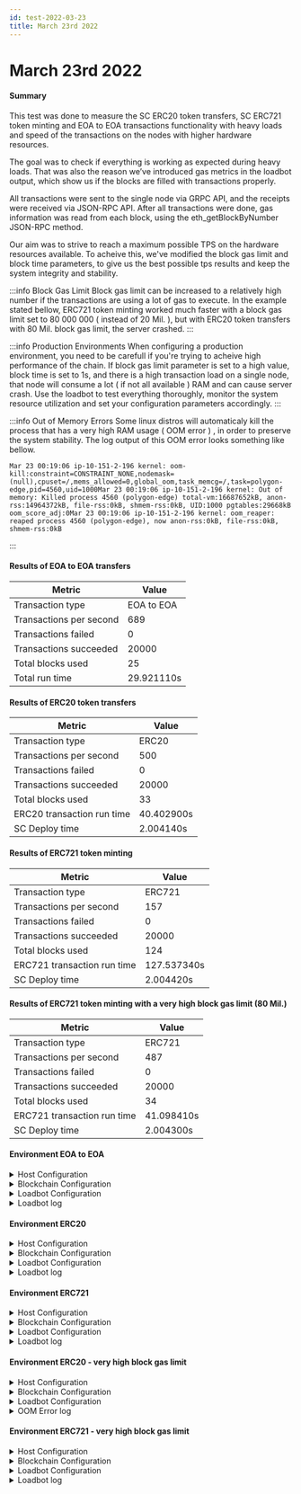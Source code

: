 ```yaml
---
id: test-2022-03-23
title: March 23rd 2022
---
```


# March 23rd 2022

#### Summary

This test was done to measure the SC ERC20 token transfers, SC ERC721 token minting and EOA to EOA transactions functionality with heavy loads and speed of the transactions on the nodes with higher hardware resources.

The goal was to check if everything is working as expected during heavy loads. That was also the reason we’ve introduced gas metrics in the loadbot output, which show us if the blocks are filled with transactions properly.

All transactions were sent to the single node via GRPC API, and the receipts were received via JSON-RPC API. After all transactions were done, gas information was read from each block, using the eth\_getBlockByNumber JSON-RPC method.

Our aim was to strive to reach a maximum possible TPS on the hardware resources available. To acheive this, we've modified the block gas limit and block time parameters, to give us the best possible tps results and keep the system integrity and stability.

:::info Block Gas Limit Block gas limit can be increased to a relatively high number if the transactions are using a lot of gas to execute. In the example stated bellow, ERC721 token minting worked much faster with a block gas limit set to 80 000 000 ( instead of 20 Mil. ), but with ERC20 token transfers with 80 Mil. block gas limit, the server crashed. :::

:::info Production Environments When configuring a production environment, you need to be carefull if you're trying to acheive high performance of the chain. If block gas limit parameter is set to a high value, block time is set to 1s, and there is a high transaction load on a single node, that node will consume a lot ( if not all available ) RAM and can cause server crash. Use the loadbot to test everything thoroughly, monitor the system resource utilization and set your configuration parameters accordingly. :::

:::info Out of Memory Errors Some linux distros will automaticaly kill the process that has a very high RAM usage ( OOM error ) , in order to preserve the system stability. The log output of this OOM error looks something like bellow.

```
Mar 23 00:19:06 ip-10-151-2-196 kernel: oom-kill:constraint=CONSTRAINT_NONE,nodemask=(null),cpuset=/,mems_allowed=0,global_oom,task_memcg=/,task=polygon-edge,pid=4560,uid=1000Mar 23 00:19:06 ip-10-151-2-196 kernel: Out of memory: Killed process 4560 (polygon-edge) total-vm:16687652kB, anon-rss:14964372kB, file-rss:0kB, shmem-rss:0kB, UID:1000 pgtables:29668kB oom_score_adj:0Mar 23 00:19:06 ip-10-151-2-196 kernel: oom_reaper: reaped process 4560 (polygon-edge), now anon-rss:0kB, file-rss:0kB, shmem-rss:0kB
```

:::

#### Results of EOA to EOA transfers

| Metric                  | Value      |
| ----------------------- | ---------- |
| Transaction type        | EOA to EOA |
| Transactions per second | 689        |
| Transactions failed     | 0          |
| Transactions succeeded  | 20000      |
| Total blocks used       | 25         |
| Total run time          | 29.921110s |

#### Results of ERC20 token transfers

| Metric                     | Value      |
| -------------------------- | ---------- |
| Transaction type           | ERC20      |
| Transactions per second    | 500        |
| Transactions failed        | 0          |
| Transactions succeeded     | 20000      |
| Total blocks used          | 33         |
| ERC20 transaction run time | 40.402900s |
| SC Deploy time             | 2.004140s  |

#### Results of ERC721 token minting

| Metric                      | Value       |
| --------------------------- | ----------- |
| Transaction type            | ERC721      |
| Transactions per second     | 157         |
| Transactions failed         | 0           |
| Transactions succeeded      | 20000       |
| Total blocks used           | 124         |
| ERC721 transaction run time | 127.537340s |
| SC Deploy time              | 2.004420s   |

#### Results of ERC721 token minting with a very high block gas limit (80 Mil.)

| Metric                      | Value      |
| --------------------------- | ---------- |
| Transaction type            | ERC721     |
| Transactions per second     | 487        |
| Transactions failed         | 0          |
| Transactions succeeded      | 20000      |
| Total blocks used           | 34         |
| ERC721 transaction run time | 41.098410s |
| SC Deploy time              | 2.004300s  |

#### Environment EOA to EOA

<details>

<summary>Host Configuration</summary>

\


</details>

<details>

<summary>Blockchain Configuration</summary>

\


</details>

<details>

<summary>Loadbot Configuration</summary>

\


</details>

<details>

<summary>Loadbot log</summary>

```
[COUNT DATA]
Transactions submitted = 20000
Transactions failed    = 0

[APPROXIMATE TPS]
Approximate number of transactions per second = 689

[TURN AROUND DATA]
Average transaction turn around = 5.685740s
Fastest transaction turn around = 2.004480s
Slowest transaction turn around = 9.013790s
Total loadbot execution time    = 29.921110s

[BLOCK DATA]
Blocks required = 25

Block #435 = 865 txns (18165000 gasUsed / 20000000 gasLimit) utilization = 90.83%
Block #436 = 952 txns (19992000 gasUsed / 20000000 gasLimit) utilization = 99.96%
Block #437 = 360 txns (7560000 gasUsed / 20000000 gasLimit) utilization  = 37.80%
Block #438 = 952 txns (19992000 gasUsed / 20000000 gasLimit) utilization = 99.96%
Block #439 = 952 txns (19992000 gasUsed / 20000000 gasLimit) utilization = 99.96%
Block #440 = 952 txns (19992000 gasUsed / 20000000 gasLimit) utilization = 99.96%
Block #442 = 952 txns (19992000 gasUsed / 20000000 gasLimit) utilization = 99.96%
Block #443 = 952 txns (19992000 gasUsed / 20000000 gasLimit) utilization = 99.96%
Block #444 = 952 txns (19992000 gasUsed / 20000000 gasLimit) utilization = 99.96%
Block #445 = 157 txns (3297000 gasUsed / 20000000 gasLimit) utilization  = 16.48%
Block #446 = 952 txns (19992000 gasUsed / 20000000 gasLimit) utilization = 99.96%
Block #447 = 952 txns (19992000 gasUsed / 20000000 gasLimit) utilization = 99.96%
Block #448 = 952 txns (19992000 gasUsed / 20000000 gasLimit) utilization = 99.96%
Block #450 = 952 txns (19992000 gasUsed / 20000000 gasLimit) utilization = 99.96%
Block #451 = 952 txns (19992000 gasUsed / 20000000 gasLimit) utilization = 99.96%
Block #452 = 952 txns (19992000 gasUsed / 20000000 gasLimit) utilization = 99.96%
Block #453 = 363 txns (7623000 gasUsed / 20000000 gasLimit) utilization  = 38.12%
Block #454 = 952 txns (19992000 gasUsed / 20000000 gasLimit) utilization = 99.96%
Block #455 = 952 txns (19992000 gasUsed / 20000000 gasLimit) utilization = 99.96%
Block #456 = 952 txns (19992000 gasUsed / 20000000 gasLimit) utilization = 99.96%
Block #458 = 952 txns (19992000 gasUsed / 20000000 gasLimit) utilization = 99.96%
Block #459 = 952 txns (19992000 gasUsed / 20000000 gasLimit) utilization = 99.96%
Block #460 = 952 txns (19992000 gasUsed / 20000000 gasLimit) utilization = 99.96%
Block #461 = 16 txns (336000 gasUsed / 20000000 gasLimit) utilization    = 1.68%
Block #462 = 151 txns (3171000 gasUsed / 20000000 gasLimit) utilization  = 15.86%

[AVERAGE BLOCK UTILIZATION]
Average utilization acorss all blocks = 84.00%
```

</details>

#### Environment ERC20

<details>

<summary>Host Configuration</summary>

\


</details>

<details>

<summary>Blockchain Configuration</summary>

\


</details>

<details>

<summary>Loadbot Configuration</summary>

\


</details>

<details>

<summary>Loadbot log</summary>

```
[COUNT DATA]
Transactions submitted = 20000
Transactions failed    = 0

[APPROXIMATE TPS]
Approximate number of transactions per second = 500

[CONTRACT DEPLOYMENT DATA]
Contract address     = 0xfCCb5bC1E2EdCcE6336f3C3112af488E9f7fFd45
Total execution time = 2.004140s

[CONTRACT BLOCK DATA]
Blocks required = 1

Block #643 = 1 txns (1055769 gasUsed / 20000000 gasLimit) utilization = 5.28%

[TURN AROUND DATA]
Average transaction turn around = 10.011350s
Fastest transaction turn around = 2.005370s
Slowest transaction turn around = 18.039780s
Total loadbot execution time    = 40.402900s

[BLOCK DATA]
Blocks required = 33

Block #645 = 684 txns (19962000 gasUsed / 20000000 gasLimit) utilization = 99.81%
Block #646 = 685 txns (19976150 gasUsed / 20000000 gasLimit) utilization = 99.88%
Block #647 = 685 txns (19976150 gasUsed / 20000000 gasLimit) utilization = 99.88%
Block #648 = 685 txns (19976150 gasUsed / 20000000 gasLimit) utilization = 99.88%
Block #650 = 685 txns (19976150 gasUsed / 20000000 gasLimit) utilization = 99.88%
Block #651 = 685 txns (19976150 gasUsed / 20000000 gasLimit) utilization = 99.88%
Block #652 = 685 txns (19976150 gasUsed / 20000000 gasLimit) utilization = 99.88%
Block #653 = 1 txns (37550 gasUsed / 20000000 gasLimit) utilization      = 0.19%
Block #654 = 685 txns (19976150 gasUsed / 20000000 gasLimit) utilization = 99.88%
Block #655 = 685 txns (19976150 gasUsed / 20000000 gasLimit) utilization = 99.88%
Block #656 = 685 txns (19976150 gasUsed / 20000000 gasLimit) utilization = 99.88%
Block #657 = 200 txns (5838400 gasUsed / 20000000 gasLimit) utilization  = 29.19%
Block #658 = 685 txns (19976150 gasUsed / 20000000 gasLimit) utilization = 99.88%
Block #659 = 685 txns (19976150 gasUsed / 20000000 gasLimit) utilization = 99.88%
Block #660 = 685 txns (19976150 gasUsed / 20000000 gasLimit) utilization = 99.88%
Block #661 = 200 txns (5838400 gasUsed / 20000000 gasLimit) utilization  = 29.19%
Block #662 = 685 txns (19976150 gasUsed / 20000000 gasLimit) utilization = 99.88%
Block #663 = 685 txns (19976150 gasUsed / 20000000 gasLimit) utilization = 99.88%
Block #664 = 685 txns (19976150 gasUsed / 20000000 gasLimit) utilization = 99.88%
Block #666 = 685 txns (19976150 gasUsed / 20000000 gasLimit) utilization = 99.88%
Block #667 = 685 txns (19976150 gasUsed / 20000000 gasLimit) utilization = 99.88%
Block #668 = 685 txns (19976150 gasUsed / 20000000 gasLimit) utilization = 99.88%
Block #669 = 414 txns (12076500 gasUsed / 20000000 gasLimit) utilization = 60.38%
Block #670 = 685 txns (19976150 gasUsed / 20000000 gasLimit) utilization = 99.88%
Block #671 = 685 txns (19976150 gasUsed / 20000000 gasLimit) utilization = 99.88%
Block #672 = 685 txns (19976150 gasUsed / 20000000 gasLimit) utilization = 99.88%
Block #673 = 46 txns (1349300 gasUsed / 20000000 gasLimit) utilization   = 6.75%
Block #674 = 685 txns (19976150 gasUsed / 20000000 gasLimit) utilization = 99.88%
Block #675 = 685 txns (19976150 gasUsed / 20000000 gasLimit) utilization = 99.88%
Block #676 = 685 txns (19976150 gasUsed / 20000000 gasLimit) utilization = 99.88%
Block #678 = 685 txns (19976150 gasUsed / 20000000 gasLimit) utilization = 99.88%
Block #679 = 685 txns (19976150 gasUsed / 20000000 gasLimit) utilization = 99.88%
Block #680 = 645 txns (18810150 gasUsed / 20000000 gasLimit) utilization = 94.05%

[AVERAGE BLOCK UTILIZATION]
Average utilization acorss all blocks = 88.38%
```

</details>

#### Environment ERC721

<details>

<summary>Host Configuration</summary>

\


</details>

<details>

<summary>Blockchain Configuration</summary>

\


</details>

<details>

<summary>Loadbot Configuration</summary>

\


</details>

<details>

<summary>Loadbot log</summary>

```
[COUNT DATA]
Transactions submitted = 20000
Transactions failed    = 0

[APPROXIMATE TPS]
Approximate number of transactions per second = 157

[CONTRACT DEPLOYMENT DATA]
Contract address     = 0x04D4F76817D951fc15E08392cBB056B50fea64aa
Total execution time = 2.004420s

[CONTRACT BLOCK DATA]
Blocks required = 1

Block #1173 = 1 txns (2528760 gasUsed / 20000000 gasLimit) utilization = 12.64%

[TURN AROUND DATA]
Average transaction turn around = 53.282990s
Fastest transaction turn around = 2.003130s
Slowest transaction turn around = 105.151960s
Total loadbot execution time    = 127.537340s

[BLOCK DATA]
Blocks required = 124

Block #1175 = 173 txns (19958658 gasUsed / 20000000 gasLimit) utilization = 99.79%
Block #1176 = 173 txns (19928658 gasUsed / 20000000 gasLimit) utilization = 99.64%
Block #1177 = 173 txns (19928658 gasUsed / 20000000 gasLimit) utilization = 99.64%
Block #1178 = 173 txns (19928658 gasUsed / 20000000 gasLimit) utilization = 99.64%
Block #1179 = 173 txns (19928658 gasUsed / 20000000 gasLimit) utilization = 99.64%
Block #1180 = 173 txns (19928658 gasUsed / 20000000 gasLimit) utilization = 99.64%
Block #1181 = 173 txns (19928658 gasUsed / 20000000 gasLimit) utilization = 99.64%
Block #1182 = 173 txns (19928658 gasUsed / 20000000 gasLimit) utilization = 99.64%
Block #1183 = 173 txns (19928658 gasUsed / 20000000 gasLimit) utilization = 99.64%
Block #1184 = 173 txns (19928658 gasUsed / 20000000 gasLimit) utilization = 99.64%
Block #1185 = 173 txns (19928658 gasUsed / 20000000 gasLimit) utilization = 99.64%
Block #1186 = 173 txns (19928658 gasUsed / 20000000 gasLimit) utilization = 99.64%
Block #1187 = 173 txns (19928658 gasUsed / 20000000 gasLimit) utilization = 99.64%
Block #1188 = 173 txns (19928658 gasUsed / 20000000 gasLimit) utilization = 99.64%
Block #1189 = 173 txns (19928658 gasUsed / 20000000 gasLimit) utilization = 99.64%
Block #1190 = 173 txns (19928658 gasUsed / 20000000 gasLimit) utilization = 99.64%
Block #1191 = 173 txns (19928658 gasUsed / 20000000 gasLimit) utilization = 99.64%
Block #1192 = 47 txns (5420262 gasUsed / 20000000 gasLimit) utilization   = 27.10%
Block #1193 = 173 txns (19928658 gasUsed / 20000000 gasLimit) utilization = 99.64%
Block #1194 = 173 txns (19928658 gasUsed / 20000000 gasLimit) utilization = 99.64%
Block #1195 = 173 txns (19928658 gasUsed / 20000000 gasLimit) utilization = 99.64%
Block #1196 = 173 txns (19928658 gasUsed / 20000000 gasLimit) utilization = 99.64%
Block #1197 = 173 txns (19928658 gasUsed / 20000000 gasLimit) utilization = 99.64%
Block #1198 = 173 txns (19928658 gasUsed / 20000000 gasLimit) utilization = 99.64%
Block #1199 = 173 txns (19928658 gasUsed / 20000000 gasLimit) utilization = 99.64%
Block #1200 = 173 txns (19928658 gasUsed / 20000000 gasLimit) utilization = 99.64%
Block #1201 = 173 txns (19928658 gasUsed / 20000000 gasLimit) utilization = 99.64%
Block #1202 = 173 txns (19928658 gasUsed / 20000000 gasLimit) utilization = 99.64%
Block #1203 = 173 txns (19928658 gasUsed / 20000000 gasLimit) utilization = 99.64%
Block #1204 = 45 txns (5189970 gasUsed / 20000000 gasLimit) utilization   = 25.95%
Block #1205 = 173 txns (19928658 gasUsed / 20000000 gasLimit) utilization = 99.64%
Block #1206 = 173 txns (19928658 gasUsed / 20000000 gasLimit) utilization = 99.64%
Block #1207 = 173 txns (19928658 gasUsed / 20000000 gasLimit) utilization = 99.64%
Block #1208 = 59 txns (6802014 gasUsed / 20000000 gasLimit) utilization   = 34.01%
Block #1209 = 173 txns (19928658 gasUsed / 20000000 gasLimit) utilization = 99.64%
Block #1210 = 173 txns (19928658 gasUsed / 20000000 gasLimit) utilization = 99.64%
Block #1211 = 173 txns (19928658 gasUsed / 20000000 gasLimit) utilization = 99.64%
Block #1212 = 173 txns (19928658 gasUsed / 20000000 gasLimit) utilization = 99.64%
Block #1213 = 173 txns (19928658 gasUsed / 20000000 gasLimit) utilization = 99.64%
Block #1214 = 173 txns (19928658 gasUsed / 20000000 gasLimit) utilization = 99.64%
Block #1215 = 173 txns (19928658 gasUsed / 20000000 gasLimit) utilization = 99.64%
Block #1216 = 42 txns (4844532 gasUsed / 20000000 gasLimit) utilization   = 24.22%
Block #1217 = 173 txns (19928658 gasUsed / 20000000 gasLimit) utilization = 99.64%
Block #1218 = 173 txns (19928658 gasUsed / 20000000 gasLimit) utilization = 99.64%
Block #1219 = 173 txns (19928658 gasUsed / 20000000 gasLimit) utilization = 99.64%
Block #1220 = 173 txns (19928658 gasUsed / 20000000 gasLimit) utilization = 99.64%
Block #1221 = 173 txns (19928658 gasUsed / 20000000 gasLimit) utilization = 99.64%
Block #1222 = 173 txns (19928658 gasUsed / 20000000 gasLimit) utilization = 99.64%
Block #1223 = 173 txns (19928658 gasUsed / 20000000 gasLimit) utilization = 99.64%
Block #1224 = 26 txns (3002196 gasUsed / 20000000 gasLimit) utilization   = 15.01%
Block #1225 = 173 txns (19928658 gasUsed / 20000000 gasLimit) utilization = 99.64%
Block #1226 = 173 txns (19928658 gasUsed / 20000000 gasLimit) utilization = 99.64%
Block #1227 = 173 txns (19928658 gasUsed / 20000000 gasLimit) utilization = 99.64%
Block #1228 = 173 txns (19928658 gasUsed / 20000000 gasLimit) utilization = 99.64%
Block #1229 = 173 txns (19928658 gasUsed / 20000000 gasLimit) utilization = 99.64%
Block #1230 = 173 txns (19928658 gasUsed / 20000000 gasLimit) utilization = 99.64%
Block #1231 = 173 txns (19928658 gasUsed / 20000000 gasLimit) utilization = 99.64%
Block #1232 = 76 txns (8759496 gasUsed / 20000000 gasLimit) utilization   = 43.80%
Block #1233 = 173 txns (19928658 gasUsed / 20000000 gasLimit) utilization = 99.64%
Block #1234 = 173 txns (19928658 gasUsed / 20000000 gasLimit) utilization = 99.64%
Block #1235 = 173 txns (19928658 gasUsed / 20000000 gasLimit) utilization = 99.64%
Block #1236 = 90 txns (10371540 gasUsed / 20000000 gasLimit) utilization  = 51.86%
Block #1237 = 173 txns (19928658 gasUsed / 20000000 gasLimit) utilization = 99.64%
Block #1238 = 173 txns (19928658 gasUsed / 20000000 gasLimit) utilization = 99.64%
Block #1239 = 173 txns (19928658 gasUsed / 20000000 gasLimit) utilization = 99.64%
Block #1240 = 173 txns (19928658 gasUsed / 20000000 gasLimit) utilization = 99.64%
Block #1241 = 173 txns (19928658 gasUsed / 20000000 gasLimit) utilization = 99.64%
Block #1242 = 173 txns (19928658 gasUsed / 20000000 gasLimit) utilization = 99.64%
Block #1243 = 173 txns (19928658 gasUsed / 20000000 gasLimit) utilization = 99.64%
Block #1244 = 173 txns (19928658 gasUsed / 20000000 gasLimit) utilization = 99.64%
Block #1245 = 173 txns (19928658 gasUsed / 20000000 gasLimit) utilization = 99.64%
Block #1246 = 173 txns (19928658 gasUsed / 20000000 gasLimit) utilization = 99.64%
Block #1247 = 173 txns (19928658 gasUsed / 20000000 gasLimit) utilization = 99.64%
Block #1248 = 173 txns (19928658 gasUsed / 20000000 gasLimit) utilization = 99.64%
Block #1249 = 173 txns (19928658 gasUsed / 20000000 gasLimit) utilization = 99.64%
Block #1250 = 173 txns (19928658 gasUsed / 20000000 gasLimit) utilization = 99.64%
Block #1251 = 173 txns (19928658 gasUsed / 20000000 gasLimit) utilization = 99.64%
Block #1252 = 173 txns (19928658 gasUsed / 20000000 gasLimit) utilization = 99.64%
Block #1253 = 173 txns (19928658 gasUsed / 20000000 gasLimit) utilization = 99.64%
Block #1254 = 173 txns (19928658 gasUsed / 20000000 gasLimit) utilization = 99.64%
Block #1255 = 173 txns (19928658 gasUsed / 20000000 gasLimit) utilization = 99.64%
Block #1256 = 173 txns (19928658 gasUsed / 20000000 gasLimit) utilization = 99.64%
Block #1257 = 173 txns (19928658 gasUsed / 20000000 gasLimit) utilization = 99.64%
Block #1258 = 173 txns (19928658 gasUsed / 20000000 gasLimit) utilization = 99.64%
Block #1259 = 173 txns (19928658 gasUsed / 20000000 gasLimit) utilization = 99.64%
Block #1260 = 99 txns (11407854 gasUsed / 20000000 gasLimit) utilization  = 57.04%
Block #1261 = 173 txns (19928658 gasUsed / 20000000 gasLimit) utilization = 99.64%
Block #1262 = 173 txns (19928658 gasUsed / 20000000 gasLimit) utilization = 99.64%
Block #1263 = 173 txns (19928658 gasUsed / 20000000 gasLimit) utilization = 99.64%
Block #1264 = 173 txns (19928658 gasUsed / 20000000 gasLimit) utilization = 99.64%
Block #1265 = 173 txns (19928658 gasUsed / 20000000 gasLimit) utilization = 99.64%
Block #1266 = 173 txns (19928658 gasUsed / 20000000 gasLimit) utilization = 99.64%
Block #1267 = 173 txns (19928658 gasUsed / 20000000 gasLimit) utilization = 99.64%
Block #1268 = 18 txns (2081028 gasUsed / 20000000 gasLimit) utilization   = 10.41%
Block #1269 = 173 txns (19928658 gasUsed / 20000000 gasLimit) utilization = 99.64%
Block #1270 = 173 txns (19928658 gasUsed / 20000000 gasLimit) utilization = 99.64%
Block #1271 = 173 txns (19928658 gasUsed / 20000000 gasLimit) utilization = 99.64%
Block #1272 = 173 txns (19928658 gasUsed / 20000000 gasLimit) utilization = 99.64%
Block #1273 = 173 txns (19928658 gasUsed / 20000000 gasLimit) utilization = 99.64%
Block #1274 = 173 txns (19928658 gasUsed / 20000000 gasLimit) utilization = 99.64%
Block #1275 = 173 txns (19928658 gasUsed / 20000000 gasLimit) utilization = 99.64%
Block #1276 = 173 txns (19928658 gasUsed / 20000000 gasLimit) utilization = 99.64%
Block #1277 = 173 txns (19928658 gasUsed / 20000000 gasLimit) utilization = 99.64%
Block #1278 = 173 txns (19928658 gasUsed / 20000000 gasLimit) utilization = 99.64%
Block #1279 = 173 txns (19928658 gasUsed / 20000000 gasLimit) utilization = 99.64%
Block #1280 = 173 txns (19928658 gasUsed / 20000000 gasLimit) utilization = 99.64%
Block #1281 = 173 txns (19928658 gasUsed / 20000000 gasLimit) utilization = 99.64%
Block #1282 = 173 txns (19928658 gasUsed / 20000000 gasLimit) utilization = 99.64%
Block #1283 = 173 txns (19928658 gasUsed / 20000000 gasLimit) utilization = 99.64%
Block #1284 = 173 txns (19928658 gasUsed / 20000000 gasLimit) utilization = 99.64%
Block #1285 = 173 txns (19928658 gasUsed / 20000000 gasLimit) utilization = 99.64%
Block #1286 = 173 txns (19928658 gasUsed / 20000000 gasLimit) utilization = 99.64%
Block #1287 = 173 txns (19928658 gasUsed / 20000000 gasLimit) utilization = 99.64%
Block #1288 = 78 txns (8989788 gasUsed / 20000000 gasLimit) utilization   = 44.95%
Block #1289 = 173 txns (19928658 gasUsed / 20000000 gasLimit) utilization = 99.64%
Block #1290 = 173 txns (19928658 gasUsed / 20000000 gasLimit) utilization = 99.64%
Block #1291 = 173 txns (19928658 gasUsed / 20000000 gasLimit) utilization = 99.64%
Block #1292 = 173 txns (19928658 gasUsed / 20000000 gasLimit) utilization = 99.64%
Block #1293 = 173 txns (19928658 gasUsed / 20000000 gasLimit) utilization = 99.64%
Block #1294 = 173 txns (19928658 gasUsed / 20000000 gasLimit) utilization = 99.64%
Block #1295 = 173 txns (19928658 gasUsed / 20000000 gasLimit) utilization = 99.64%
Block #1296 = 30 txns (3462780 gasUsed / 20000000 gasLimit) utilization   = 17.31%
Block #1297 = 173 txns (19928658 gasUsed / 20000000 gasLimit) utilization = 99.64%
Block #1298 = 14 txns (1620444 gasUsed / 20000000 gasLimit) utilization   = 8.10%

[AVERAGE BLOCK UTILIZATION]
Average utilization acorss all blocks = 92.90%
```

</details>

#### Environment ERC20 - very high block gas limit

<details>

<summary>Host Configuration</summary>

\


</details>

<details>

<summary>Blockchain Configuration</summary>

\


</details>

<details>

<summary>Loadbot Configuration</summary>

\


</details>

<details>

<summary>OOM Error log</summary>

```
Mar 23 00:19:06 ip-10-151-2-196 kernel: oom-kill:constraint=CONSTRAINT_NONE,nodemask=(null),cpuset=/,mems_allowed=0,global_oom,task_memcg=/,task=polygon-edge,pid=4560,uid=1000
Mar 23 00:19:06 ip-10-151-2-196 kernel: Out of memory: Killed process 4560 (polygon-edge) total-vm:16687652kB, anon-rss:14964372kB, file-rss:0kB, shmem-rss:0kB, UID:1000 pgtables:29668kB oom_score_adj:0
Mar 23 00:19:06 ip-10-151-2-196 kernel: oom_reaper: reaped process 4560 (polygon-edge), now anon-rss:0kB, file-rss:0kB, shmem-rss:0kB   
```

</details>

#### Environment ERC721 - very high block gas limit

<details>

<summary>Host Configuration</summary>

\


</details>

<details>

<summary>Blockchain Configuration</summary>

\


</details>

<details>

<summary>Loadbot Configuration</summary>

\


</details>

<details>

<summary>Loadbot log</summary>

```
[COUNT DATA]
Transactions submitted = 20000
Transactions failed    = 0

[APPROXIMATE TPS]
Approximate number of transactions per second = 487

[CONTRACT DEPLOYMENT DATA]
Contract address     = 0x4Ceff7F2f9fC9f150a42AfcabceEDABeB723E56f
Total execution time = 2.004300s

[CONTRACT BLOCK DATA]
Blocks required = 1

Block #17 = 1 txns (2528760 gasUsed / 80000000 gasLimit) utilization = 3.16%

[TURN AROUND DATA]
Average transaction turn around = 9.621830s
Fastest transaction turn around = 2.006890s
Slowest transaction turn around = 18.106630s
Total loadbot execution time    = 41.098410s

[BLOCK DATA]
Blocks required = 34

Block #19 = 694 txns (79949724 gasUsed / 80000000 gasLimit) utilization = 99.94%
Block #20 = 694 txns (79919724 gasUsed / 80000000 gasLimit) utilization = 99.90%
Block #21 = 694 txns (79919724 gasUsed / 80000000 gasLimit) utilization = 99.90%
Block #22 = 694 txns (79919724 gasUsed / 80000000 gasLimit) utilization = 99.90%
Block #23 = 694 txns (79919724 gasUsed / 80000000 gasLimit) utilization = 99.90%
Block #24 = 694 txns (79919724 gasUsed / 80000000 gasLimit) utilization = 99.90%
Block #25 = 150 txns (17280300 gasUsed / 80000000 gasLimit) utilization = 21.60%
Block #26 = 694 txns (79919724 gasUsed / 80000000 gasLimit) utilization = 99.90%
Block #27 = 694 txns (79919724 gasUsed / 80000000 gasLimit) utilization = 99.90%
Block #28 = 694 txns (79919724 gasUsed / 80000000 gasLimit) utilization = 99.90%
Block #29 = 25 txns (2887050 gasUsed / 80000000 gasLimit) utilization   = 3.61%
Block #30 = 694 txns (79919724 gasUsed / 80000000 gasLimit) utilization = 99.90%
Block #31 = 694 txns (79919724 gasUsed / 80000000 gasLimit) utilization = 99.90%
Block #32 = 694 txns (79919724 gasUsed / 80000000 gasLimit) utilization = 99.90%
Block #34 = 694 txns (79919724 gasUsed / 80000000 gasLimit) utilization = 99.90%
Block #35 = 694 txns (79919724 gasUsed / 80000000 gasLimit) utilization = 99.90%
Block #36 = 694 txns (79919724 gasUsed / 80000000 gasLimit) utilization = 99.90%
Block #38 = 694 txns (79919724 gasUsed / 80000000 gasLimit) utilization = 99.90%
Block #39 = 694 txns (79919724 gasUsed / 80000000 gasLimit) utilization = 99.90%
Block #40 = 694 txns (79919724 gasUsed / 80000000 gasLimit) utilization = 99.90%
Block #41 = 132 txns (15207672 gasUsed / 80000000 gasLimit) utilization = 19.01%
Block #42 = 694 txns (79919724 gasUsed / 80000000 gasLimit) utilization = 99.90%
Block #43 = 694 txns (79919724 gasUsed / 80000000 gasLimit) utilization = 99.90%
Block #44 = 694 txns (79919724 gasUsed / 80000000 gasLimit) utilization = 99.90%
Block #45 = 74 txns (8529204 gasUsed / 80000000 gasLimit) utilization   = 10.66%
Block #46 = 694 txns (79919724 gasUsed / 80000000 gasLimit) utilization = 99.90%
Block #47 = 694 txns (79919724 gasUsed / 80000000 gasLimit) utilization = 99.90%
Block #48 = 694 txns (79919724 gasUsed / 80000000 gasLimit) utilization = 99.90%
Block #50 = 694 txns (79919724 gasUsed / 80000000 gasLimit) utilization = 99.90%
Block #51 = 694 txns (79919724 gasUsed / 80000000 gasLimit) utilization = 99.90%
Block #52 = 694 txns (79919724 gasUsed / 80000000 gasLimit) utilization = 99.90%
Block #53 = 5 txns (584130 gasUsed / 80000000 gasLimit) utilization     = 0.73%
Block #54 = 694 txns (79919724 gasUsed / 80000000 gasLimit) utilization = 99.90%
Block #55 = 182 txns (20964972 gasUsed / 80000000 gasLimit) utilization = 26.21%

[AVERAGE BLOCK UTILIZATION]
Average utilization acorss all blocks = 84.68%
```

</details>
